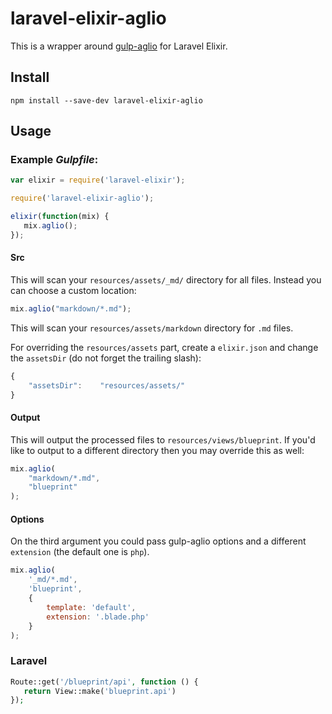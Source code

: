 # laravel-elixir-aglio

This is a wrapper around [gulp-aglio](https://www.npmjs.com/package/gulp-aglio) for Laravel Elixir.

## Install

```
npm install --save-dev laravel-elixir-aglio
```

## Usage

### Example *Gulpfile*:

```javascript
var elixir = require('laravel-elixir');

require('laravel-elixir-aglio');

elixir(function(mix) {
   mix.aglio();
});
```

#### Src

This will scan your `resources/assets/_md/` directory for all files. Instead you can choose a custom location:

```javascript
mix.aglio("markdown/*.md");
```

This will scan your `resources/assets/markdown` directory for `.md` files.

For overriding the `resources/assets` part, create a `elixir.json` and change the `assetsDir` (do not forget the trailing slash):

```javascript
{
    "assetsDir":    "resources/assets/"
}
```

#### Output
This will output the processed files to `resources/views/blueprint`. If you'd like to output to a different directory then you may override this as well:

```javascript
mix.aglio(
    "markdown/*.md",
    "blueprint"
);
```

#### Options

On the third argument you could pass gulp-aglio options and a different `extension` (the default one is `php`).

```javascript
mix.aglio(
    '_md/*.md',
    'blueprint',
    {
        template: 'default',
        extension: '.blade.php'
    }
);
```

### Laravel

```php
Route::get('/blueprint/api', function () {
   return View::make('blueprint.api') 
});
```
